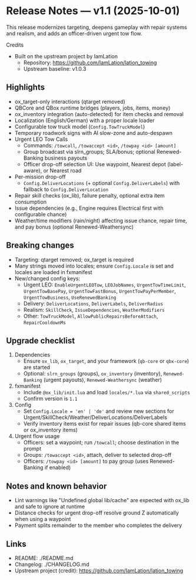 # Release Notes — v1.1 (2025-10-01)

This release modernizes targeting, deepens gameplay with repair systems and realism, and adds an officer-driven urgent tow flow.

Credits
- Built on the upstream project by IamLation
  - Repository: https://github.com/IamLation/lation_towing
  - Upstream baseline: v1.0.3

## Highlights
- ox_target-only interactions (qtarget removed)
- QBCore and QBox runtime bridges (players, jobs, items, money)
- ox_inventory integration (auto-detected) for item checks and removal
- Localization (English/German) with a proper locale loader
- Configurable tow truck model (`Config.TowTruckModel`)
- Temporary roadwork signs with AI slow-zone and auto-despawn
- Urgent LEO Tow Calls
  - Commands: `/towcall`, `/towaccept <id>`, `/towpay <id> [amount]`
  - Group broadcast via slrn_groups; SLA/bonus; optional Renewed-Banking business payouts
  - Officer drop-off selection UI: Use waypoint, Nearest depot (label-aware), or Nearest road
- Per-mission drop-off
  - `Config.DeliverLocations` (+ optional `Config.DeliverLabels`) with fallback to `Config.DeliverLocation`
- Repair skill checks (ox_lib), failure penalty, optional extra item consumption
- Issue dependencies (e.g., Engine requires Electrical first with configurable chance)
- Weather/time modifiers (rain/night) affecting issue chance, repair time, and pay bonus (optional Renewed-Weathersync)

## Breaking changes
- Targeting: qtarget removed; ox_target is required
- Many strings moved into locales; ensure `Config.Locale` is set and locales are loaded in fxmanifest
- New/changed config keys:
  - Urgent LEO: `EnableUrgentLEOTow`, `LEOJobNames`, `UrgentTowTimeLimit`, `UrgentTowBasePay`, `UrgentTowFastBonus`, `UrgentTowPayPerMember`, `UrgentTowBusiness`, `UseRenewedBanking`
  - Delivery: `DeliverLocations`, `DeliverLabels`, `DeliverRadius`
  - Realism: `SkillCheck`, `IssueDependencies`, `WeatherModifiers`
  - Other: `TowTruckModel`, `AllowPublicRepairsBeforeAttach`, `RepairCooldownMs`

## Upgrade checklist
1) Dependencies
   - Ensure `ox_lib`, `ox_target`, and your framework (`qb-core` or `qbx-core`) are started
   - Optional: `slrn_groups` (groups), `ox_inventory` (inventory), `Renewed-Banking` (urgent payouts), `Renewed-Weathersync` (weather)
2) fxmanifest
   - Include `@ox_lib/init.lua` and load `locales/*.lua` via `shared_scripts`
   - Confirm version is `1.1`
3) Config
   - Set `Config.Locale = 'en' | 'de'` and review new sections for Urgent/SkillCheck/Weather/DeliverLocations/DeliverLabels
   - Verify inventory items exist for repair issues (qb-core shared items or ox_inventory items)
4) Urgent flow usage
   - Officers: set a waypoint; run `/towcall`; choose destination in the prompt
   - Groups: `/towaccept <id>`, attach, deliver to selected drop-off
   - Officers: `/towpay <id> [amount]` to pay group (uses Renewed-Banking if enabled)

## Notes and known behavior
- Lint warnings like "Undefined global lib/cache" are expected with ox_lib and safe to ignore at runtime
- Distance checks for urgent drop-off resolve ground Z automatically when using a waypoint
- Payment splits remainder to the member who completes the delivery

## Links
- README: ./README.md
- Changelog: ./CHANGELOG.md
- Upstream project (credit): https://github.com/IamLation/lation_towing
